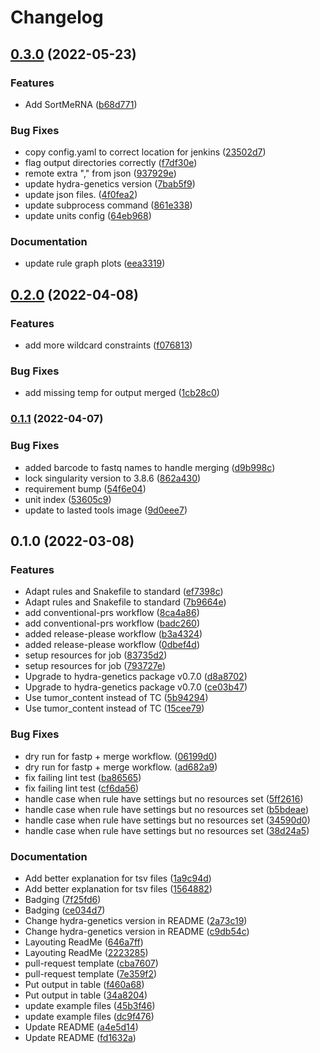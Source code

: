 # Changelog

## [0.3.0](https://www.github.com/hydra-genetics/prealignment/compare/v0.2.0...v0.3.0) (2022-05-23)


### Features

* Add SortMeRNA ([b68d771](https://www.github.com/hydra-genetics/prealignment/commit/b68d77124b31204c95a8be350d7bf7ab2c7d8140))


### Bug Fixes

* copy config.yaml to correct location for jenkins ([23502d7](https://www.github.com/hydra-genetics/prealignment/commit/23502d7b48ac5963b02ea5966006d3d92d050165))
* flag output directories correctly ([f7df30e](https://www.github.com/hydra-genetics/prealignment/commit/f7df30e96519eb3561e715eb1de65541ef4b0bcc))
* remote extra "," from json ([937929e](https://www.github.com/hydra-genetics/prealignment/commit/937929e3005e35ede067ff986979ebb3d78bcb16))
* update hydra-genetics version ([7bab5f9](https://www.github.com/hydra-genetics/prealignment/commit/7bab5f95e5298265ce5c6b8f6746799fb18964a7))
* update json files. ([4f0fea2](https://www.github.com/hydra-genetics/prealignment/commit/4f0fea29d077441d241dc3f8bb916d3382cbd514))
* update subprocess command ([861e338](https://www.github.com/hydra-genetics/prealignment/commit/861e33879ca93dd594064c63cdef42f011d0f196))
* update units config ([64eb968](https://www.github.com/hydra-genetics/prealignment/commit/64eb9681c438480d42a16658fa7dc036cf669a61))


### Documentation

* update rule graph plots ([eea3319](https://www.github.com/hydra-genetics/prealignment/commit/eea3319e0d5b5854040a9f55bc61d5ec6653bd78))

## [0.2.0](https://www.github.com/hydra-genetics/prealignment/compare/v0.1.1...v0.2.0) (2022-04-08)


### Features

* add more wildcard constraints ([f076813](https://www.github.com/hydra-genetics/prealignment/commit/f0768133c45f12d5ca72703e670908ad3ffca93b))


### Bug Fixes

* add missing temp for output merged ([1cb28c0](https://www.github.com/hydra-genetics/prealignment/commit/1cb28c0aebf3a505d14c6d5b2f1597983d7ff466))

### [0.1.1](https://www.github.com/hydra-genetics/prealignment/compare/v0.1.0...v0.1.1) (2022-04-07)


### Bug Fixes

* added barcode to fastq names to handle merging ([d9b998c](https://www.github.com/hydra-genetics/prealignment/commit/d9b998cc46e650e3ee15a789681349c82c073221))
* lock singularity version to 3.8.6 ([862a430](https://www.github.com/hydra-genetics/prealignment/commit/862a430fdca0d64f65a55662537f8f80c0b99fd1))
* requirement bump ([54f6e04](https://www.github.com/hydra-genetics/prealignment/commit/54f6e042d470849fac277d255f1dabd8b429eb99))
* unit index ([53605c9](https://www.github.com/hydra-genetics/prealignment/commit/53605c9da32c7cdfaa31a6c9849b8bae74b210ec))
* update to lasted tools image ([9d0eee7](https://www.github.com/hydra-genetics/prealignment/commit/9d0eee7a713b730288c0d0750c40eca2ab77c09b))

## 0.1.0 (2022-03-08)


### Features

* Adapt rules and Snakefile to standard ([ef7398c](https://www.github.com/hydra-genetics/prealignment/commit/ef7398c498ef3de25d8f9fe5813252b58e98c836))
* Adapt rules and Snakefile to standard ([7b9664e](https://www.github.com/hydra-genetics/prealignment/commit/7b9664e0dda182eaa58a9cbc255c9f138e2642cd))
* add conventional-prs workflow ([8ca4a86](https://www.github.com/hydra-genetics/prealignment/commit/8ca4a86c107e48aa47eddf38ff73222c2d7f2b59))
* add conventional-prs workflow ([badc260](https://www.github.com/hydra-genetics/prealignment/commit/badc260b2f1a04cb07cfd11f790ca50547a2e774))
* added release-please workflow ([b3a4324](https://www.github.com/hydra-genetics/prealignment/commit/b3a43245bfb2b93b417148f79a3124d2e547faf7))
* added release-please workflow ([0dbef4d](https://www.github.com/hydra-genetics/prealignment/commit/0dbef4decd9340d068f24caac8549f09efa4fc3a))
* setup resources for job ([83735d2](https://www.github.com/hydra-genetics/prealignment/commit/83735d25ad7057155d6684fe8ff5aa9d0bd331a5))
* setup resources for job ([793727e](https://www.github.com/hydra-genetics/prealignment/commit/793727e891cdbe024a61e321ecf8e19b5c901b7d))
* Upgrade to hydra-genetics package v0.7.0 ([d8a8702](https://www.github.com/hydra-genetics/prealignment/commit/d8a870289d64a00c099eb4ab675a3d3cfaa5bf4b))
* Upgrade to hydra-genetics package v0.7.0 ([ce03b47](https://www.github.com/hydra-genetics/prealignment/commit/ce03b475822b96058df7249c594bceca9ae6bae0))
* Use tumor_content instead of TC ([5b94294](https://www.github.com/hydra-genetics/prealignment/commit/5b94294200d7ba3f0aaece8c220e1a3a749604eb))
* Use tumor_content instead of TC ([15cee79](https://www.github.com/hydra-genetics/prealignment/commit/15cee79fb7e3b9a835c45f95d3d30b58ff270daf))


### Bug Fixes

* dry run for fastp + merge workflow. ([06199d0](https://www.github.com/hydra-genetics/prealignment/commit/06199d0b03c6f0a6df4743af661135ccbb17fdea))
* dry run for fastp + merge workflow. ([ad682a9](https://www.github.com/hydra-genetics/prealignment/commit/ad682a952d9cefab2677e4846073a9643d56a246))
* fix failing lint test ([ba86565](https://www.github.com/hydra-genetics/prealignment/commit/ba86565b78db275c1545d64a0e45171cfc639576))
* fix failing lint test ([cf6da56](https://www.github.com/hydra-genetics/prealignment/commit/cf6da562967530da9fd54ecef5e84bd2a5b9339b))
* handle case when rule have settings but no resources set ([5ff2616](https://www.github.com/hydra-genetics/prealignment/commit/5ff2616ffc85312d1c78b438d142f5ddb5cd0988))
* handle case when rule have settings but no resources set ([b5bdeae](https://www.github.com/hydra-genetics/prealignment/commit/b5bdeaeba180f74911a8328c5f496de7abaaf3e6))
* handle case when rule have settings but no resources set ([34590d0](https://www.github.com/hydra-genetics/prealignment/commit/34590d03be12e2e2dd3ecd4918d3f632282edcac))
* handle case when rule have settings but no resources set ([38d24a5](https://www.github.com/hydra-genetics/prealignment/commit/38d24a563223ce471a073420f97a9b89a93c1dfd))


### Documentation

* Add better explanation for tsv files ([1a9c94d](https://www.github.com/hydra-genetics/prealignment/commit/1a9c94d3d00aaefcba6a0cf404c7b11d776881c8))
* Add better explanation for tsv files ([1564882](https://www.github.com/hydra-genetics/prealignment/commit/15648822ac599182c9b80206ce27a19d90c79a41))
* Badging ([7f25fd6](https://www.github.com/hydra-genetics/prealignment/commit/7f25fd6fcbe8fd002f0c5b34f6fd52f67b875840))
* Badging ([ce034d7](https://www.github.com/hydra-genetics/prealignment/commit/ce034d751c96ef66fc8532dae354a8bdd710b7b5))
* Change hydra-genetics version in README ([2a73c19](https://www.github.com/hydra-genetics/prealignment/commit/2a73c194a9b37fed4fdb03bc700dc835da9570bd))
* Change hydra-genetics version in README ([c9db54c](https://www.github.com/hydra-genetics/prealignment/commit/c9db54cb9d3e2adbebbf7d9334e6ef6d4b8e7432))
* Layouting ReadMe ([646a7ff](https://www.github.com/hydra-genetics/prealignment/commit/646a7ff0a20fb48e2492c4078cc2851159830148))
* Layouting ReadMe ([2223285](https://www.github.com/hydra-genetics/prealignment/commit/222328573d9159b6ab6b4b289b0f2a49d193c495))
* pull-request template ([cba7607](https://www.github.com/hydra-genetics/prealignment/commit/cba760792b9b0802ca424794d1906dac68113d33))
* pull-request template ([7e359f2](https://www.github.com/hydra-genetics/prealignment/commit/7e359f2b7f3e21bcd863f360dddcb1e93da885a1))
* Put output in table ([f460a68](https://www.github.com/hydra-genetics/prealignment/commit/f460a68af616b1dc043737e3e3cb06144ce1a80e))
* Put output in table ([34a8204](https://www.github.com/hydra-genetics/prealignment/commit/34a82047dd6d870f9f3cf7c3c7bb5c66bfa3d61d))
* update example files ([45b3f46](https://www.github.com/hydra-genetics/prealignment/commit/45b3f4682c4ad04fd92ab23ebe1bbe708173939d))
* update example files ([dc9f476](https://www.github.com/hydra-genetics/prealignment/commit/dc9f476465a0e72ca573822e25cc29493870d3d9))
* Update README ([a4e5d14](https://www.github.com/hydra-genetics/prealignment/commit/a4e5d140f9b548aac05ad759a0fea066e2f35644))
* Update README ([fd1632a](https://www.github.com/hydra-genetics/prealignment/commit/fd1632ae1881253eebd1ed8b7bc85f500ba65cfb))
